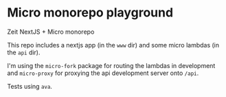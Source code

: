 # Micro monorepo playground

Zeit NextJS + Micro monorepo

This repo includes a nextjs app (in the `www` dir) and some micro lambdas (in the `api` dir).

I'm using the `micro-fork` package for routing the lambdas in development and `micro-proxy` for proxying the api development server onto `/api`.

Tests using `ava`.
